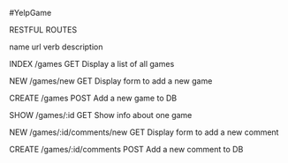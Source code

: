 #YelpGame

RESTFUL ROUTES

name    url       verb    description

INDEX   /games      GET     Display a list of all games

NEW     /games/new  GET     Display form to add a new game

CREATE  /games      POST    Add a new game to DB

SHOW    /games/:id  GET     Show info about one game

NEW     /games/:id/comments/new    GET    Display form to add a new comment

CREATE  /games/:id/comments        POST   Add a new comment to DB
